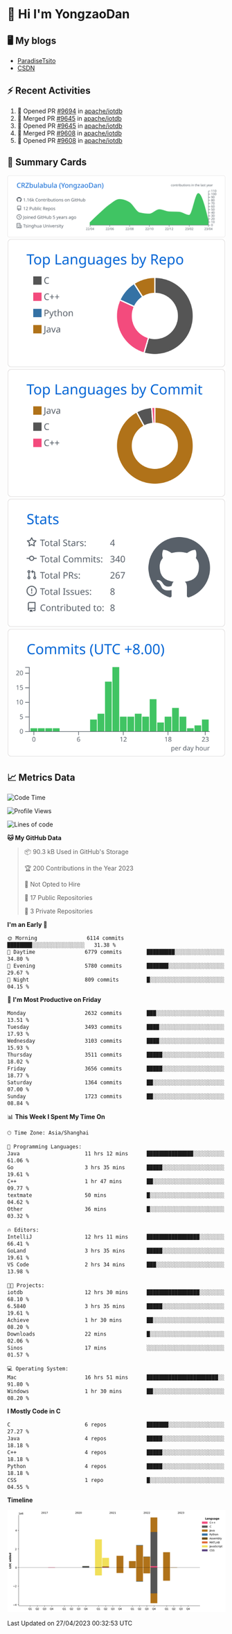 # 👋 Hi I'm YongzaoDan

## 🖥 My blogs
  + [ParadiseTsito](https://www.paradisetsito.love/)
  + [CSDN](https://blog.csdn.net/CRZbulabula?type=blog)

## ⚡ Recent Activities
<!--START_SECTION:activity-->
1. 💪 Opened PR [#9694](https://github.com/apache/iotdb/pull/9694) in [apache/iotdb](https://github.com/apache/iotdb)
2. 🎉 Merged PR [#9645](https://github.com/apache/iotdb/pull/9645) in [apache/iotdb](https://github.com/apache/iotdb)
3. 💪 Opened PR [#9645](https://github.com/apache/iotdb/pull/9645) in [apache/iotdb](https://github.com/apache/iotdb)
4. 🎉 Merged PR [#9608](https://github.com/apache/iotdb/pull/9608) in [apache/iotdb](https://github.com/apache/iotdb)
5. 💪 Opened PR [#9608](https://github.com/apache/iotdb/pull/9608) in [apache/iotdb](https://github.com/apache/iotdb)
<!--END_SECTION:activity-->

## 🎑 Summary Cards

[![](https://raw.githubusercontent.com/CRZbulabula/CRZbulabula/main/profile-summary-card-output/github/0-profile-details.svg)](https://github.com/vn7n24fzkq/github-profile-summary-cards)
[![](https://raw.githubusercontent.com/CRZbulabula/CRZbulabula/main/profile-summary-card-output/github/1-repos-per-language.svg)](https://github.com/vn7n24fzkq/github-profile-summary-cards) [![](https://raw.githubusercontent.com/CRZbulabula/CRZbulabula/main/profile-summary-card-output/github/2-most-commit-language.svg)](https://github.com/vn7n24fzkq/github-profile-summary-cards)
[![](https://raw.githubusercontent.com/CRZbulabula/CRZbulabula/main/profile-summary-card-output/github/3-stats.svg)](https://github.com/vn7n24fzkq/github-profile-summary-cards) [![](https://raw.githubusercontent.com/CRZbulabula/CRZbulabula/main/profile-summary-card-output/github/4-productive-time.svg)](https://github.com/vn7n24fzkq/github-profile-summary-cards)

## 📈 Metrics Data

<!--START_SECTION:waka-->
![Code Time](http://img.shields.io/badge/Code%20Time-88%20hrs%2050%20mins-blue)

![Profile Views](http://img.shields.io/badge/Profile%20Views-0-blue)

![Lines of code](https://img.shields.io/badge/From%20Hello%20World%20I%27ve%20Written-16.8%20million%20lines%20of%20code-blue)

**🐱 My GitHub Data** 

> 📦 90.3 kB Used in GitHub's Storage 
 > 
> 🏆 200 Contributions in the Year 2023
 > 
> 🚫 Not Opted to Hire
 > 
> 📜 17 Public Repositories 
 > 
> 🔑 3 Private Repositories 
 > 
**I'm an Early 🐤** 

```text
🌞 Morning                6114 commits        ████████░░░░░░░░░░░░░░░░░   31.38 % 
🌆 Daytime                6779 commits        █████████░░░░░░░░░░░░░░░░   34.80 % 
🌃 Evening                5780 commits        ███████░░░░░░░░░░░░░░░░░░   29.67 % 
🌙 Night                  809 commits         █░░░░░░░░░░░░░░░░░░░░░░░░   04.15 % 
```
📅 **I'm Most Productive on Friday** 

```text
Monday                   2632 commits        ███░░░░░░░░░░░░░░░░░░░░░░   13.51 % 
Tuesday                  3493 commits        ████░░░░░░░░░░░░░░░░░░░░░   17.93 % 
Wednesday                3103 commits        ████░░░░░░░░░░░░░░░░░░░░░   15.93 % 
Thursday                 3511 commits        █████░░░░░░░░░░░░░░░░░░░░   18.02 % 
Friday                   3656 commits        █████░░░░░░░░░░░░░░░░░░░░   18.77 % 
Saturday                 1364 commits        ██░░░░░░░░░░░░░░░░░░░░░░░   07.00 % 
Sunday                   1723 commits        ██░░░░░░░░░░░░░░░░░░░░░░░   08.84 % 
```


📊 **This Week I Spent My Time On** 

```text
🕑︎ Time Zone: Asia/Shanghai

💬 Programming Languages: 
Java                     11 hrs 12 mins      ███████████████░░░░░░░░░░   61.06 % 
Go                       3 hrs 35 mins       █████░░░░░░░░░░░░░░░░░░░░   19.61 % 
C++                      1 hr 47 mins        ██░░░░░░░░░░░░░░░░░░░░░░░   09.77 % 
textmate                 50 mins             █░░░░░░░░░░░░░░░░░░░░░░░░   04.62 % 
Other                    36 mins             █░░░░░░░░░░░░░░░░░░░░░░░░   03.32 % 

🔥 Editors: 
IntelliJ                 12 hrs 11 mins      █████████████████░░░░░░░░   66.41 % 
GoLand                   3 hrs 35 mins       █████░░░░░░░░░░░░░░░░░░░░   19.61 % 
VS Code                  2 hrs 34 mins       ███░░░░░░░░░░░░░░░░░░░░░░   13.98 % 

🐱‍💻 Projects: 
iotdb                    12 hrs 30 mins      █████████████████░░░░░░░░   68.10 % 
6.5840                   3 hrs 35 mins       █████░░░░░░░░░░░░░░░░░░░░   19.61 % 
Achieve                  1 hr 30 mins        ██░░░░░░░░░░░░░░░░░░░░░░░   08.20 % 
Downloads                22 mins             █░░░░░░░░░░░░░░░░░░░░░░░░   02.06 % 
Sinos                    17 mins             ░░░░░░░░░░░░░░░░░░░░░░░░░   01.57 % 

💻 Operating System: 
Mac                      16 hrs 51 mins      ███████████████████████░░   91.80 % 
Windows                  1 hr 30 mins        ██░░░░░░░░░░░░░░░░░░░░░░░   08.20 % 
```

**I Mostly Code in C** 

```text
C                        6 repos             ███████░░░░░░░░░░░░░░░░░░   27.27 % 
Java                     4 repos             █████░░░░░░░░░░░░░░░░░░░░   18.18 % 
C++                      4 repos             █████░░░░░░░░░░░░░░░░░░░░   18.18 % 
Python                   4 repos             █████░░░░░░░░░░░░░░░░░░░░   18.18 % 
CSS                      1 repo              █░░░░░░░░░░░░░░░░░░░░░░░░   04.55 % 
```



**Timeline**

![Lines of Code chart](https://raw.githubusercontent.com/CRZbulabula/CRZbulabula/main/assets/bar_graph.png)


 Last Updated on 27/04/2023 00:32:53 UTC
<!--END_SECTION:waka-->

